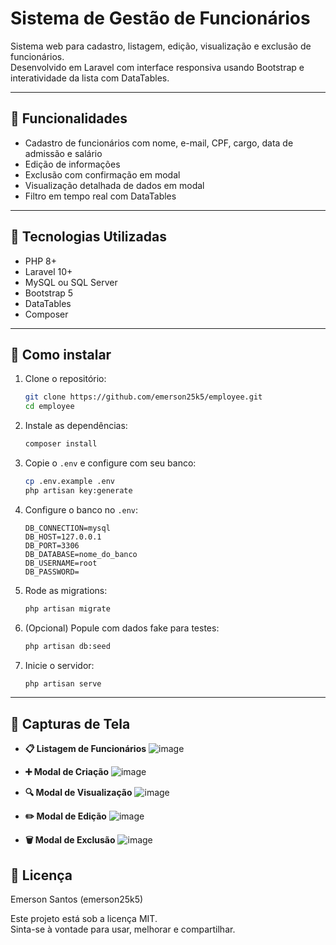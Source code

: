 # Sistema de Gestão de Funcionários

Sistema web para cadastro, listagem, edição, visualização e exclusão de funcionários.  
Desenvolvido em Laravel com interface responsiva usando Bootstrap e interatividade da lista com DataTables.

---

## 🔧 Funcionalidades

- Cadastro de funcionários com nome, e-mail, CPF, cargo, data de admissão e salário
- Edição de informações
- Exclusão com confirmação em modal
- Visualização detalhada de dados em modal
- Filtro em tempo real com DataTables

---

## 🧰 Tecnologias Utilizadas

- PHP 8+
- Laravel 10+
- MySQL ou SQL Server
- Bootstrap 5
- DataTables
- Composer

---

## 🚀 Como instalar

1. Clone o repositório:
   ```bash
   git clone https://github.com/emerson25k5/employee.git
   cd employee
   ```

2. Instale as dependências:
   ```bash
   composer install
   ```

3. Copie o `.env` e configure com seu banco:
   ```bash
   cp .env.example .env
   php artisan key:generate
   ```

4. Configure o banco no `.env`:
   ```env
   DB_CONNECTION=mysql
   DB_HOST=127.0.0.1
   DB_PORT=3306
   DB_DATABASE=nome_do_banco
   DB_USERNAME=root
   DB_PASSWORD=
   ```

5. Rode as migrations:
   ```bash
   php artisan migrate
   ```

6. (Opcional) Popule com dados fake para testes:
   ```bash
   php artisan db:seed
   ```

7. Inicie o servidor:
   ```bash
   php artisan serve
   ```

---

## 📸 Capturas de Tela

- **📋 Listagem de Funcionários**
  ![image](https://github.com/user-attachments/assets/9c747625-d603-4506-a634-db5d4fd497a3)

  
- **➕ Modal de Criação**
  ![image](https://github.com/user-attachments/assets/00771231-3474-4f54-a3c2-2f6a98fdf655)

  
- **🔍 Modal de Visualização**
  ![image](https://github.com/user-attachments/assets/1ae011f0-a544-43bf-b723-05783586c25b)
  

- **✏️ Modal de Edição**
![image](https://github.com/user-attachments/assets/471b9e30-cad3-46aa-99aa-56e63d61a000)


- **🗑️ Modal de Exclusão**
  ![image](https://github.com/user-attachments/assets/62280997-cb41-4f87-b01f-c1c7d24a633b)


## 📄 Licença

Emerson Santos (emerson25k5)

Este projeto está sob a licença MIT.  
Sinta-se à vontade para usar, melhorar e compartilhar.
